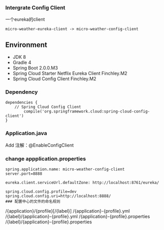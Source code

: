 ### Intergrate Config Client
一个eureka的client
```
micro-weather-eureka-client -> micro-weather-config-client
```
## Environment
+ JDK 8
+ Gradle 4
+ Spring Boot 2.0.0.M3
+ Spring Cloud Starter Netflix Eureka Client Finchley.M2
+ Spring Cloud Config Client Finchley.M2
### Dependency
```
dependencies {
    // Spring Cloud Config Client
        compile('org.springframework.cloud:spring-cloud-config-client')
}
```
### Application.java 
Add 注解：@EnableConfigClient
### change appplication.properties
```
spring.application.name: micro-weather-config-client
server.port=8888

eureka.client.serviceUrl.defaultZone: http://localhost:8761/eureka/

spring.cloud.config.profile=dev
spring.cloud.config.uri=http://localhost:8888/
### 配置中心的文件的命名规则
```
/{application}/{profile}[/{label}]
/{application}-{profile}.yml
/{label}/{application}-{profile}.yml
/{application}-{profile}.properties
/{label}/{application}-{profile}.properties
```